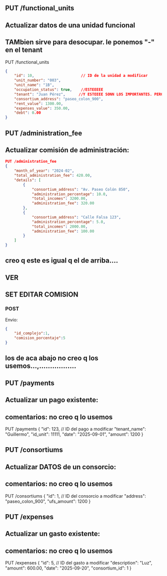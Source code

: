 ## PUT /functional_units 
## Actualizar datos de una unidad funcional
## TAMbien sirve para desocupar. le ponemos "-" en el tenant 
PUT /functional_units
```json
{
    "id": 10,                     // ID de la unidad a modificar
    "unit_number": "003",
    "unit_name": "1B",
    "occupation_status": true,    //ESTEEEEE
    "tenant": "Juan Pérez",      //Y ESTEEEE SONN LOS IMPORTANTES. PERO MANDAMOS TDOOS PARA SEGUIR REST DE MANUAL
    "consortium_address": "paseo_colon_900",
    "rent_value": 1300.00,
    "expenses_value": 350.00,
    "debt": 0.00
}
```

## PUT /administration_fee
## Actualizar comisión de administración:
```json
PUT /administration_fee
{
    "month_of_year": "2024-02",
    "total_administration_fee": 420.00,
    "details": [
        {
            "consortium_address": "Av. Paseo Colón 850",
            "administration_percentage": 10.0,
            "total_incomes": 3200.00,
            "administration_fee": 320.00
        },
        {
            "consortium_address": "Calle Falsa 123",
            "administration_percentage": 5.0,
            "total_incomes": 2000.00,
            "administration_fee": 100.00
        }
    ]
}
```


## creo q este es igual q el de arriba....
## VER
## SET EDITAR COMISION
### POST

Envio:
```json
{
    "id_complejo":1,
    "comision_porcentaje":5
}
```

## los de aca abajo no creo q los usemos...,.................

## PUT /payments
## Actualizar un pago existente:
## comentarios: no creo q lo usemos
PUT /payments
{
    "id": 123,                    // ID del pago a modificar
    "tenant_name": "Guillermo",
    "id_unit": 11111,
    "date": "2025-09-01",
    "amount": 1200
}


## PUT /consortiums
## Actualizar DATOS de un consorcio:
## comentarios: no creo q lo usemos
PUT /consortiums
{
    "id": 1,                     // ID del consorcio a modificar
    "address": "paseo_colon_900",
    "ufs_amount": 1200
}

## PUT /expenses
## Actualizar un gasto existente:
## comentarios: no creo q lo usemos
PUT /expenses
{
    "id": 5,                      // ID del gasto a modificar
    "description": "Luz",
    "amount": 600.00,
    "date": "2025-09-20",
    "consortium_id": 1
}